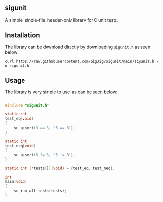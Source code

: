 
## sigunit

A simple, single-file, header-only library for C unit tests.

## Installation

The library can be download directly by downloading `sigunit.h` as seen below:
```shell
curl https://raw.githubusercontent.com/SigJig/sigunit/main/sigunit.h -o sigunit.h
```

## Usage

The library is very simple to use, as can be seen below:

```c

#include "sigunit.h"

static int
test_eq(void)
{
    su_assert(3 == 3, "3 == 3");
}

static int
test_neq(void)
{
    su_assert(5 != 3, "5 != 3");
}

static int (*tests[])(void) = {test_eq, test_neq};

int
main(void)
{
    su_run_all_tests(tests);
}

```